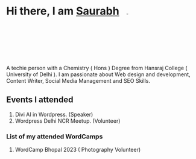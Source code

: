 # Hi there, I am [Saurabh](https://saurabhmention.tech/)&nbsp;&nbsp;&nbsp;<img width="3%" src="https://i.imgur.com/u2WLlB8.gif" />

A techie person with a Chemistry ( Hons ) Degree from Hansraj College ( University of Delhi ). I am passionate about Web design and development, Content Writer, Social Media Management and SEO Skills.

## Events I attended
1. Divi AI in Wordpress. (Speaker)
2. Wordpress Delhi NCR Meetup. (Volunteer)

### List of my attended WordCamps
1. WordCamp Bhopal 2023 ( Photography Volunteer)

